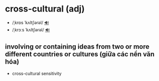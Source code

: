 # cross-cultural (adj)

- /ˌkrɒs ˈkʌltʃərəl/ [🔊](https://www.oxfordlearnersdictionaries.com/media/english/uk_pron/c/cro/cross/cross_cultural_1_gb_1.mp3)
- /ˌkrɔːs ˈkʌltʃərəl/ [🔊](https://www.oxfordlearnersdictionaries.com/media/english/us_pron/c/cro/cross/cross_cultural_1_us_1.mp3)

## involving or containing ideas from two or more different countries or cultures (giữa các nền văn hóa)

- cross-cultural sensitivity